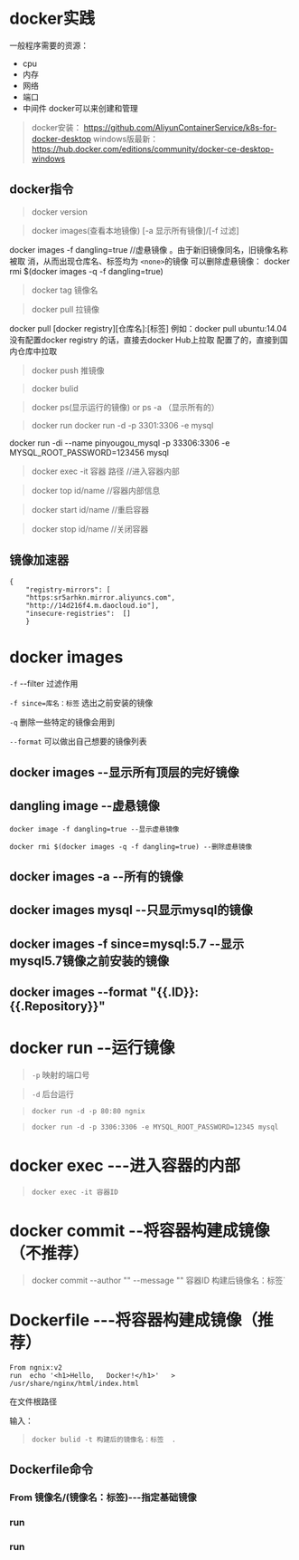 # docker实践
一般程序需要的资源：
* cpu
* 内存
* 网络
* 端口
* 中间件
docker可以来创建和管理


>docker安装：
https://github.com/AliyunContainerService/k8s-for-docker-desktop
windows版最新：
https://hub.docker.com/editions/community/docker-ce-desktop-windows
## docker指令

> docker version


> docker images(查看本地镜像) [-a 显示所有镜像]/[-f 过滤]

 docker	images	-f	dangling=true //虚悬镜像
。由于新旧镜像同名，旧镜像名称被取 消，从而出现仓库名、标签均为  `<none>`的镜像
可以删除虚悬镜像：
docker	rmi	$(docker	images	-q	-f	dangling=true)


> docker tag 镜像名 


> docker pull 拉镜像
 
 docker pull [docker registry][仓库名]:[标签]
例如：docker pull ubuntu:14.04 
没有配置docker registry 的话，直接去docker Hub上拉取
配置了的，直接到国内仓库中拉取


> docker push 推镜像

> docker bulid

> docker ps(显示运行的镜像) or ps -a （显示所有的）

> docker  run
docker run -d -p 3301:3306 -e mysql

docker run -di --name pinyougou_mysql -p 33306:3306 -e MYSQL_ROOT_PASSWORD=123456 mysql

>docker exec -it 容器 路径 //进入容器内部

>docker top id/name //容器内部信息

>docker start id/name //重启容器

>docker stop  id/name //关闭容器
## 镜像加速器
```
{		
    "registry-mirrors":	[			
    "https:sr5arhkn.mirror.aliyuncs.com",
    "http://14d216f4.m.daocloud.io"],
    "insecure-registries":	[] 
    }

```


# docker images

`-f`  --filter  过滤作用

`-f since=库名：标签`  选出之前安装的镜像

`-q` 删除一些特定的镜像会用到

`--format` 可以做出自己想要的镜像列表

## docker images --显示所有顶层的完好镜像

## dangling	image --虚悬镜像
    docker image -f dangling=true --显示虚悬镜像

    docker rmi $(docker images -q -f dangling=true) --删除虚悬镜像

## docker	images	-a --所有的镜像

## docker images mysql  --只显示mysql的镜像

## docker images -f since=mysql:5.7 --显示mysql5.7镜像之前安装的镜像

## docker images --format "{{.ID}}:{{.Repository}}" 

# docker run --运行镜像
>`-p`  映射的端口号

>`-d`  后台运行

>`docker run -d -p 80:80 ngnix`


>`docker run -d -p 3306:3306 -e MYSQL_ROOT_PASSWORD=12345 mysql`

# docker exec  ---进入容器的内部

>`docker exec -it 容器ID`


# docker commit --将容器构建成镜像（不推荐）

>docker commit --author "" --message "" 容器ID 构建后镜像名：标签`

# Dockerfile ---将容器构建成镜像（推荐）
```
From ngnix:v2
run  echo '<h1>Hello,	Docker!</h1>'	>	/usr/share/nginx/html/index.html
```
在文件根路径

输入：
>`docker bulid -t 构建后的镜像名：标签  .` 

## Dockerfile命令

### From  镜像名/(镜像名：标签)---指定基础镜像

### run

### run







